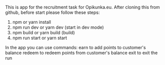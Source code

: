 This is app for the recruitment task for Opikunka.eu. 
After cloning this from github, before start please follow these steps:

1. npm or yarn install 
2. npm run dev or yarn dev (start in dev mode)
3. npm build or yarn build (build)
4. npm run start or yarn start 

In the app you can use commands: 
earn <customerId> <points> to add points to customer's balance
redeem <customerId> <points> to redeem points from customer's balance
exit to exit the run 

